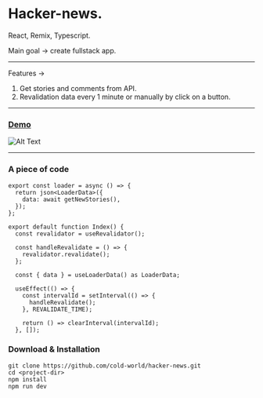 Hacker-news.
=======================================

React, Remix, Typescript.

Main goal -> create fullstack app.
* * *

Features ->

1. Get stories and comments from API.
2. Revalidation data every 1 minute or manually by click on a button.

* * *
### [Demo](https://hacker-news-kappa-seven.vercel.app/)

![Alt Text](https://ibb.co/4gn1r3t)

* * *



### A piece of code

```
export const loader = async () => {
  return json<LoaderData>({
    data: await getNewStories(),
  });
};

export default function Index() {
  const revalidator = useRevalidator();

  const handleRevalidate = () => {
    revalidator.revalidate();
  };

  const { data } = useLoaderData() as LoaderData;

  useEffect(() => {
    const intervalId = setInterval(() => {
      handleRevalidate();
    }, REVALIDATE_TIME);

    return () => clearInterval(intervalId);
  }, []);
```

### Download & Installation

```shell 
git clone https://github.com/cold-world/hacker-news.git
cd <project-dir>
npm install
npm run dev
```

